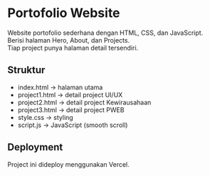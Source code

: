 # Portofolio Website

Website portofolio sederhana dengan HTML, CSS, dan JavaScript.  
Berisi halaman Hero, About, dan Projects.  
Tiap project punya halaman detail tersendiri.

## Struktur
- index.html → halaman utama
- project1.html → detail project UI/UX
- project2.html → detail project Kewirausahaan
- project3.html → detail project PWEB
- style.css → styling
- script.js → JavaScript (smooth scroll)

## Deployment
Project ini dideploy menggunakan Vercel.
